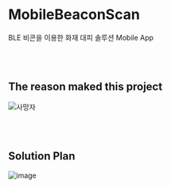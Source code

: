 # MobileBeaconScan

BLE 비콘을 이용한 화재 대피 솔루션 Mobile App

<br/><br/>

## The reason maked this project

![사망자](https://user-images.githubusercontent.com/66667857/154873874-8581e3c9-bb5a-462d-b10c-d49d825272ce.png)

<br/><br/>

## Solution Plan

![image](https://user-images.githubusercontent.com/66667857/154873935-bf9c0a40-97ec-4efc-8150-6b2c7902b769.png)
